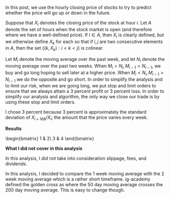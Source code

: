 In this post, we use the hourly closing price of stocks to try to predict whether the price will go up or down in the future.

Suppose that $X_i$ denotes the closing price of the stock at hour $i$. Let $A$ denote the set of hours when the stock market is open (and therefore where we have a well-defined price).
If $i\in A$, then $X_i$ is clearly defined, but we otherwise define $X_k$ for each so that if $i,j$ are two consecutive elements in $A$, then the set $\{(k,X_k):i<k<j\}$ is colinear.

Let $M_i$ denote the moving average over the past week, and let $N_i$ denote the moving average over the past two weeks. When $M_i>N_i,M_{i-1}<N_{i-1}$, we buy and go long hoping to sell later at a higher price.
When $M_i<N_i,M_{i-1}>N_{i-1}$ we do the opposite and go short. In order to simplify the analysis and to limit our risk, when we are going long, we put stop and limit orders to ensure that we always attain a 3 percent profit or 3 percent loss. In order to simplify our analysis and algorithm, the only way we close our trade is by using these stop and limit orders.

I chose 3 percent because 3 percent is approximately the standard deviation of $X_{i+168}/X_i$; the amount that the price varies every week.



**Results**

\begin{bmatrix}
1 & 2\\
3 & 4
\end{bmatrix}

**What I did not cover in this analysis**

In this analysis, I did not take into consideration slippage, fees, and dividends.

In this analysis, I decided to compare the 1 week moving average with the 2 week moving average which is a rather short timeframe. ig-academy defined the golden cross as where the 50 day moving average crosses the 200 day moving average. This is easy to change though.
